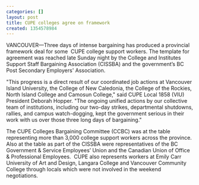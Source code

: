 ```yaml
---
categories: []
layout: post
title: CUPE colleges agree on framework
created: 1354578984
---
```

<p>VANCOUVER&mdash;Three days of intense bargaining has produced a provincial framework deal for some &nbsp;CUPE college support workers. The template for agreement was reached late Sunday night by the College and Institutes Support Staff Bargaining Association (CISSBA) and the government&rsquo;s BC Post Secondary Employers&#39; Association.</p>
<p>&quot;This progress is a direct result of our coordinated job actions at Vancouver Island University, the College of New Caledonia, the College of the Rockies, North Island College and Camosun College,&quot; said CUPE Local 1858 (VIU) President Deborah Hopper. &quot;The ongoing unified actions by our collective team of institutions, including our two-day strikes, departmental shutdowns, rallies, and campus watch-dogging, kept the government serious in their work with us over those three long days of bargaining.&quot;</p>
<p>The CUPE Colleges Bargaining Committee (CCBC) was at the table representing more than 3,000 college support workers across the province.&nbsp; Also at the table&nbsp;as part of the CISSBA were representatives of the BC Government &amp; Service Employees&rsquo; Union and the Canadian Union of Office &amp; Professional Employees. &nbsp;CUPE also represents workers at Emily Carr University of Art and Design, Langara College and Vancouver Community College through locals which were not involved in the weekend negotiations.</p>
<p>&nbsp;</p>
